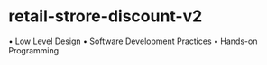 # retail-strore-discount-v2
• Low Level Design 
• Software Development Practices 
• Hands-on Programming

